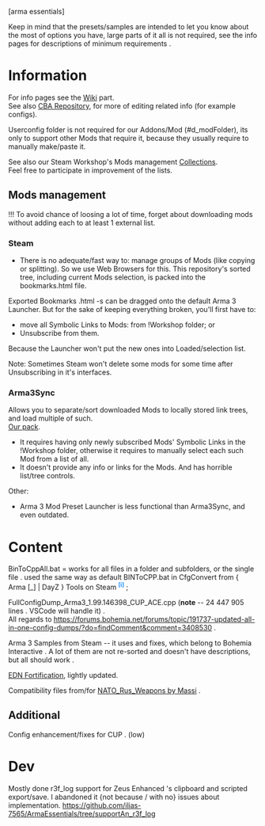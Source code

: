 [arma essentials]

Keep in mind that the presets/samples are intended to let you know about the most of options you have, large parts of it all is not required, see the info pages for descriptions of minimum requirements .

# Information

For info pages see the [Wiki](https://github.com/ilias-7565/ArmaEssentials/wiki/) part.  
See also [CBA Repository](https://github.com/CBATeam/CBA_A3), for more of editing related info (for example configs).

Userconfig folder is not required for our Addons/Mod (#d_modFolder),
	 its only to support other Mods that require it, because they usually require to manually make/paste it.

See also our Steam Workshop's Mods management [Collections](https://steamcommunity.com/sharedfiles/filedetails/?id=2120634028).  
Feel free to participate in improvement of the lists.

## Mods management

!!! To avoid chance of loosing a lot of time, forget about downloading mods without adding each to at least 1 external list.

### Steam

* There is no adequate/fast way to: manage groups of Mods (like copying or splitting). So we use Web Browsers for this. This repository's sorted tree, including current Mods selection, is packed into the bookmarks.html file.  

Exported Bookmarks .html -s can be dragged onto the default Arma 3 Launcher. But for the sake of keeping everything broken, you'll first have to:
* move all Symbolic Links to Mods: from !Workshop folder; or
* Unsubscribe from them.

Because the Launcher won't put the new ones into Loaded/selection list.

Note: Sometimes Steam won't delete some mods for some time after Unsubscribing in it's interfaces.

### Arma3Sync

Allows you to separate/sort downloaded Mods to locally stored link trees,
	 and load multiple of such.  
[Our pack](Additional/ArmA3Sync).
* It requires having only newly subscribed Mods' Symbolic Links in the !Workshop folder,
	 otherwise it requires to manually select each such Mod from a list of all.
* It doesn't provide any info or links for the Mods. And has horrible list/tree controls.

Other:
* Arma 3 Mod Preset Launcher is less functional than Arma3Sync, and even outdated.

# Content

BinToCppAll.bat = works for all files in a folder and subfolders, or the single file . used the same way as default BINToCPP.bat in CfgConvert from { Arma [_] | DayZ } Tools on Steam <sup title="(put it in `DayZ Tools\Bin\CfgConvert` folder and drag the target file/folder on it)" style="color:dodgerBlue;">__[i]__</sup> ;

FullConfigDump_Arma3_1.99.146398_CUP_ACE.cpp (**note** -- 24 447 905 lines . VSCode will handle it) .  
All regards to https://forums.bohemia.net/forums/topic/191737-updated-all-in-one-config-dumps/?do=findComment&comment=3408530 .

Arma 3 Samples from Steam -- it uses and fixes, which belong to Bohemia Interactive . A lot of them are not re-sorted and doesn't have descriptions, but all should work .

[EDN Fortification](https://steamcommunity.com/sharedfiles/filedetails/?id=933801347&searchtext=fortif), lightly updated.

Compatibility files from/for [NATO_Rus_Weapons by Massi](https://steamcommunity.com/sharedfiles/filedetails/?id=500929500) .

## Additional

Config enhancement/fixes for CUP . (low)
​
# Dev

Mostly done r3f_log support for Zeus Enhanced 's clipboard and scripted export/save.
	 I abandoned it {not because / with no} issues about implementation.
https://github.com/ilias-7565/ArmaEssentials/tree/supportAn_r3f_log
